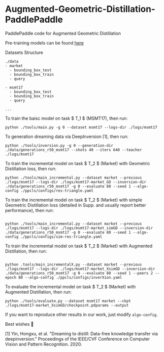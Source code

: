 # Augmented-Geometric-Distillation-PaddlePaddle
PaddlePaddle code for Augmented Geometric Distillation

Pre-training models can be found [here](https://github.com/PaddlePaddle/PaddleClas/blob/release/2.5/docs/zh_CN/models/ImageNet1k/model_list.md#ResNet)

Datasets Structure
```
./data
- market
  - bounding_box_test
  - bounding_box_train
  - query
 
- msmt17
  - bounding_box_test
  - bounding_box_train
  - query

...
```

To train the baisc model on task $ T_1 $ (MSMT17), then run:

```
python ./tools/main.py -g 0 --dataset msmt17 --logs-dir ./logs/msmt17
```

To generation dreaming data via DeepInversion [1], then run:
```
python ./tools/inversion.py -g 0 --generation-dir ./data/generations_r50_msmt17 --shots 40 --iters 640 --teacher ./logs/msmt17
```
To train the incremental model on task $ T_2 $ (Market) with Geometric Distillation loss, then run:

```
python ./tools/main_incremental.py --dataset market --previous ./logs/msmt17 --logs-dir ./logs/msmt17-market_GD --inversion-dir ./data/generations_r50_msmt17 -g 0 --evaluate 80 --seed 1 --algo-config ./ppcls/configs/res-triangle.yaml
```
To train the incremental model on task $ T_2 $ (Market) with simple Geometric Distillation loss (detailed in Supp. and usually report better performance), then run:
```

python ./tools/main_incremental.py --dataset market --previous ./logs/msmt17 --logs-dir ./logs/msmt17-market_simGD --inversion-dir ./data/generations_r50_msmt17 -g 0 --evaluate 80 --seed 1 --algo-config ./ppcls/configs/sim-res-triangle.yaml
```

To train the incremental model on task $ T_2 $ (Market) with Augmented Distillation, then run:
```

python .tools/main_incrementalX.py --dataset market --previous ./logs/msmt17 --logs-dir ./logs/msmt17-market_XsimGD --inversion-dir ./data/generations_r50_msmt17 -g 0 --evaluate 80 --seed 1 --peers 2 --epoch 80 --algo-config ./ppcls/configs/inverXion.yaml
```
To evaluate the incremental model on task $ T_2 $ (Market) with Augmented Distillation, then run:

```angular2svg
python ./tools/evaluate.py --dataset msmt17 market --ckpt ./logs/msmt17-market_XsimGD/checkpoint.pdparams --output 
```


If you want to reproduce other results in our work, just modify ` algo-config `.

Best wishes 🌈

[1] Yin, Hongxu, et al. "Dreaming to distill: Data-free knowledge transfer via deepinversion." Proceedings of the IEEE/CVF Conference on Computer Vision and Pattern Recognition. 2020.

